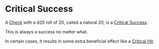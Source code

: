 # Critical Success

A [Check](../Core%20Procedures/Check.md) with a d20 roll of 20, called a natural 20, is a [Critical Success](Critical%20Success.md).

This is always a success no matter what.

In certain cases, it results in some extra beneficial effect like a [Critical Hit](Critical%20Hit.md).
